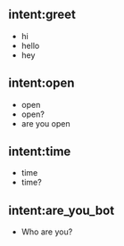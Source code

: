 ## intent:greet
- hi
- hello
- hey

## intent:open
- open
- open?
- are you open

## intent:time
- time
- time?

## intent:are_you_bot
- Who are you?
